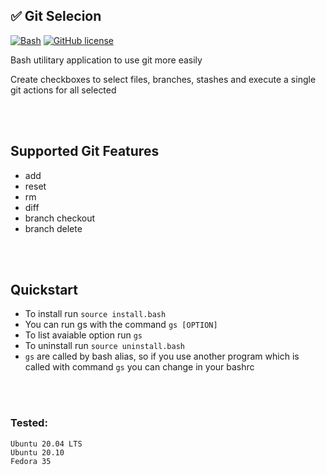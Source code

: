 ## ✅ Git Selecion

[![Bash](https://img.shields.io/badge/language-Bash-green.svg)](https://github.com/pedro-hs/checkbox.sh/blob/master/checkbox.sh) [![GitHub license](https://img.shields.io/badge/license-MIT-blue.svg)](https://raw.githubusercontent.com/pedro-hs/terminal-checkbox.sh/master/LICENSE.md)

Bash utilitary application to use git more easily

Create checkboxes to select files, branches, stashes and execute a single git actions for all selected

<br></br>

## Supported Git Features

- add
- reset
- rm
- diff
- branch checkout
- branch delete

<br></br>

## Quickstart

- To install run `source install.bash`
- You can run gs with the command `gs [OPTION]`
- To list avaiable option run `gs`
- To uninstall run `source uninstall.bash`
- `gs` are called by bash alias, so if you use another program which is called with command `gs` you can change in your bashrc

<br></br>

### Tested:

```
Ubuntu 20.04 LTS
Ubuntu 20.10
Fedora 35
```

